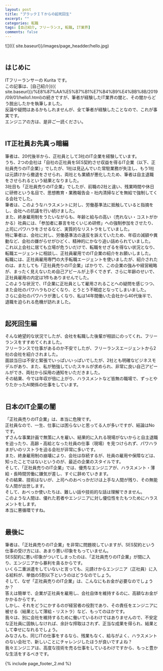 ```yaml
---
layout: post
title: "ブラックＩＴからの起死回生"
excerpt: ""
categories: 転職
tags: [自己紹介, フリーランス, 転職, IT業界]
comments: false
---
```

![]({{ site.baseurl}}/images/page_headder/hello.jpg)<br><br>
## はじめに
ITフリーランサーの Kurita です。  
この記事は、[自己紹介]({{ site.baseurl}}/%E8%87%AA%E5%B7%B1%E7%B4%B9%E4%BB%8B/2019/09/01/hello1.html)の続きですが、筆者が経験したIT業界の闇と、その闇からどう脱出したかを執筆しました。  
反論や疑問はあるかもしれませんが、全て筆者が経験したことなので、これが事実です。  
エンジニアの方は、是非ご一読ください。  
<br>

## IT正社員お先真っ暗編
筆者は、20代後半から、正社員として3社のIT企業を経験しています。  
うち、2つの会社は「自社の正社員をSES契約させ収益を得るIT企業（以下、正社員売りのIT企業）」でしたが、1社は見込んでいた常駐業務が失注し、もう1社は元請けから撤退をさせられ、両社とも業績が悪化したため、筆者は自主退職をさせられるという結果となりました。  
3社目も「正社員売りのIT企業」でしたが、前職の2社と違い、残業時間や休日に研修という名目で、思想教育・業務報告会・社内清掃などを無給で強制してくる会社でした。  
筆者は、このようなハラスメントに対し、労働基準法に抵触していると指摘をし、会社への抗議を行い続けました。    
また、終身雇用制をうたいながらも、年齢と給与の高い（売れない・コストがかかる）社員には、「参加者に暴言を吐くいじめ研修」への強制参加をさせたり、上司にパワハラをさせるなど、実質的なリストラをしていました。  
特に筆者は、会社に対し、労働基準法の違反を訴えていたため、年収の減額や異動など、会社の嫌がらせがひどく、精神的にかなり追い詰められていました。    
これ以上会社に居ても立場が危ういだけで、転職をせざるを得ない状況となり、転職エージェントに相談し、正社員雇用でのIT企業の紹介をお願いしました。  
転職には、正社員雇用専門の大手転職エージェントを使いましたが、紹介されたのは、またしても「正社員売りのIT企業」ばかりで、この企業の強みや経営戦略が、まったく見えないため自己アピールが上手くできず、さらに年齢のせいで、正社員雇用の内定は1件もありませんでした。  
このような状況で、IT企業に正社員として雇用されることへの疑問を感じつつ、また会社のパワハラもひどくなり、とうとう不眠症となってしまいました。  
さらに会社のパワハラが激しくなり、私は14年間働いた会社から40代後半で、退職を迫られる危機が訪れました。  
<br>

## 起死回生編
そんな絶望的な状況でしたが、会社を転職した後輩が相談にのってくれ、フリーランスをすすめてくれました。  
フリーランスで仕事があるのか不安でしたが、フリーランスエージェントから2社の会社を紹介されました。  
面談当日は不安と緊張でいっぱいいっぱいでしたが、2社とも明確なビジネスモデルがあり、また、私が勉強していたスキルが求められ、非常に良い自己アピールができ、両社から採用の通知をいただきました。  
その結果、今では年収が倍に上がり、ハラスメントなど皆無の職場で、ずっとやりたかったAI関係の仕事をしています。  
<br>

## 日本のIT企業の闇
「正社員売りのIT企業」は、本当に危険です。  
正社員なので、一生、仕事には困らないと思ってる人が多いですが、結論はNoです。  
ずさんな事業計画で無策に人を雇い、結果的に入れる現場がないからと自主退職を迫ったり、高齢・高給となった社員の仕事（現場）を見つけられず、パワハラまがいのリストラを迫る会社が非常に多いです。  
また、終身雇用制の崩壊により、会社は存続するが、社員の雇用や保障などは、知ったことではないというのが、最近の企業のスタイルです。  
そして、「正社員売りのIT企業」では、優秀なエンジニアが、ハラスメント・薄給・長時間労働に嫌気が差し、すぐに辞めていきます。  
その結果、技術はないが、上司へのおべっかだけは上手な人間が残り、その無能な人間が出世します。  
そして、おべっか使いたちは、難しい話や技術的な話は理解できません。  
このような人間は、優れた若者やエンジニアに対し優位性をたもつためにハラスメントをします。  
本当に悪循環ですね。  
<br>

## 最後に
筆者は、「正社員売りのIT企業」を非常に問題視していますが、SES契約という仕事の受け方には、あまり悪い印象をもっていません。  
SES契約に悪い印象がついてしまったのは、「正社員売りのIT企業」が間に入り、エンジニアから暴利を貪るからです。  
いくら二重派遣をしていないと言っても、元請けからエンジニア（正社員）に入る給料が、単価の5割以下というのはどうなのでしょう。  
そして、なぜ「正社員売りのIT企業」は、こんなにもお金が必要なのでしょうか？  
答えは簡単で、企業が正社員を雇用し、会社自体を維持するのに、高額なお金がかかるからです。  
しかし、それをどうにかするのが経営者の役割であり、その責任をエンジニアに被せる（結果として薄給・リストラ）など、もってのほかです。  
我々は、別に会社を維持するために働いているわけではありませんので、不安定な正社員に固執しなければ、余計な搾取はされず、正当な成果を得られ、結果として幸せになれるでしょう。  
みなさんも、同じITの仕事をするなら、残業もなく、給与がよく、ハラスメントのない会社で、新しいことにチャレンジしたほうが良いですよね？  
我々エンジニアは、高度な技術を売る仕事をしているわけですから、もっと豊かな生活をするべきです。  

{% include page_footer_2.md %}
